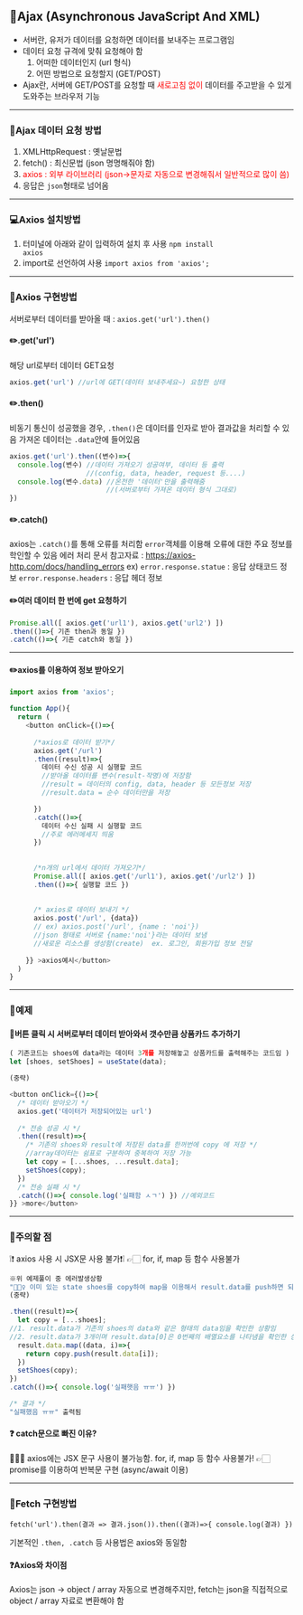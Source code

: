 ## 📖Ajax (Asynchronous JavaScript And XML)
- 서버란, 유저가 데이터를 요청하면 데이터를 보내주는 프로그램임
- 데이터 요청 규격에 맞춰 요청해야 함
  1. 어떠한 데이터인지 (url 형식)
  2. 어떤 방법으로 요청할지 (GET/POST)
- Ajax란, 서버에 GET/POST를 요청할 때 <span style="color:red">새로고침 없이</span> 데이터를 주고받을 수 있게 도와주는 브라우저 기능

* * *
### 📝Ajax 데이터 요청 방법
1. XMLHttpRequest : 옛날문법
2. fetch() : 최신문법 (json 명명해줘야 함)
3. <span style="color:red">axios : 외부 라이브러리 (json→문자로 자동으로 변경해줘서 일반적으로 많이 씀)</span>
4. 응답은 <code>json</code>형태로 넘어옴

* * *
### 💻Axios 설치방법
1. 터미널에 아래와 같이 입력하여 설치 후 사용
   <code>npm install axios</code>
2. import로 선언하여 사용
   <code>import axios from 'axios';</code>
   
* * *

### 📝Axios 구현방법
서버로부터 데이터를 받아올 때 : ```axios.get('url').then()```

#### ✏️.get('url')
해당 url로부터 데이터 GET요청

```javascript
axios.get('url') //url에 GET(데이터 보내주세요~) 요청한 상태
```
   
#### ✏️.then()
비동기 통신이 성공했을 경우,
```.then()```은 데이터를 인자로 받아 결과값을 처리할 수 있음
가져온 데이터는 ```.data```안에 들어있음

```javascript
axios.get('url').then((변수)=>{
  console.log(변수) //데이터 가져오기 성공여부, 데이터 등 출력
                   //(config, data, header, request 등....)
  console.log(변수.data) //온전한 '데이터'만을 출력해줌
                        //(서버로부터 가져온 데이터 형식 그대로)
})
```

#### ✏️.catch()
axios는 <code>.catch()</code>를 통해 오류를 처리함
<code>error</code>객체를 이용해 오류에 대한 주요 정보를 학인할 수 있음
에러 처리 문서 참고자료 : https://axios-http.com/docs/handling_errors
ex) 
  <code>error.response.statue</code> : 응답 상태코드 정보
  <code>error.response.headers</code> : 응답 헤더 정보

#### ✏️여러 데이터 한 번에 get 요청하기
```javascript
Promise.all([ axios.get('url1'), axios.get('url2') ])
.then(()=>{ 기존 then과 동일 })
.catch(()=>{ 기존 catch와 동일 })
```

* * * 
  
#### ✏️axios를 이용하여 정보 받아오기
```javascript
import axios from 'axios';

function App(){
  return (
  	<button onClick={()=>{
    
      /*axios로 데이터 받기*/
  	  axios.get('/url')
      .then((result)=>{  
        데이터 수신 성공 시 실행할 코드
        //받아올 데이터를 변수(result-작명)에 저장함
        //result = 데이터의 config, data, header 등 모든정보 저장
        //result.data = 순수 데이터만을 저장

      })
      .catch(()=>{
      	데이터 수신 실패 시 실행할 코드
        //주로 에러메세지 띄움
      })
    
    
      /*n개의 url에서 데이터 가져오기*/
      Promise.all([ axios.get('/url1'), axios.get('/url2') ])
      .then(()=>{ 실행할 코드 })
    
    
      /* axios로 데이터 보내기 */
      axios.post('/url', {data}) 
      // ex) axios.post('/url', {name : 'noi'})
      //json 형태로 서버로 {name:'noi'}라는 데이터 보냄
      //새로운 리소스를 생성함(create)  ex. 로그인, 회원가입 정보 전달
    
    }} >axios예시</button>
  )
}
```

* * *

### 📜예제
#### 📌버튼 클릭 시 서버로부터 데이터 받아와서 갯수만큼 상품카드 추가하기
```javascript
( 기존코드는 shoes에 data라는 데이터 3개를 저장해놓고 상품카드를 출력해주는 코드임 )
let [shoes, setShoes] = useState(data);

(중략)

<button onClick={()=>{
  /* 데이터 받아오기 */
  axios.get('데이터가 저장되어있는 url')
  
  /* 전송 성공 시 */
  .then((result)=>{
    /* 기존의 shoes와 result에 저장된 data를 한꺼번에 copy 에 저장 */
    //array데이터는 쉼표로 구분하여 중복하여 저장 가능
    let copy = [...shoes, ...result.data]; 
    setShoes(copy); 
  })
  /* 전송 실패 시 */
  .catch(()=>{ console.log('실패함 ㅅㄱ') }) //예외코드
}} >more</button>

```

* * *
### 📕주의할 점
❕❗ axios 사용 시 JSX문 사용 불가❗❕
👉🏻 for, if, map 등 함수 사용불가
```javascript
※위 예제풀이 중 에러발생상황
"🤷🏻‍♀️ 이미 있는 state shoes를 copy하여 map을 이용해서 result.data를 push하면 되지 않을까?"
(중략)

.then((result)=>{
  let copy = [...shoes];
//1. result.data가 기존의 shoes의 data와 같은 형태의 data임을 확인한 상황임
//2. result.data가 3개이며 result.data[0]은 0번째의 배열요소를 나타냄을 확인한 상황임
  result.data.map((data, i)=>{
    return copy.push(result.data[i]);
  })
  setShoes(copy);
})
.catch(()=>{ console.log('실패햇음 ㅠㅠ') })

/* 결과 */
"실패했음 ㅠㅠ" 출력됨
```
#### ❓ catch문으로 빠진 이유?
🙅🏻‍♀️ axios에는 JSX 문구 사용이 불가능함. for, if, map 등 함수 사용불가!
👉🏻promise를 이용하여 반복문 구현 (async/await 이용)

* * *

### 📝Fetch 구현방법
```fetch('url').then(결과 => 결과.json()).then((결과)=>{ console.log(결과) })```

기본적인 ```.then, .catch``` 등 사용법은 axios와 동일함

#### ❓Axios와 차이점
Axios는 json → object / array 자동으로 변경해주지만,
fetch는 json을 직접적으로 object / array 자료로 변환해야 함